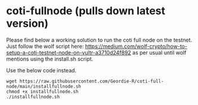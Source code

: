 # coti-fullnode (pulls down latest version)
Please find below a working solution to run the coti full node on the testnet.
Just follow the wolf script here: https://medium.com/wolf-crypto/how-to-setup-a-coti-testnet-node-on-vultr-a3710d24f892 as per usual until wolf mentions using the install.sh script.

Use the below code instead.

```
wget https://raw.githubusercontent.com/Geordie-R/coti-full-node/main/installfullnode.sh
chmod +x installfullnode.sh
./installfullnode.sh
```
